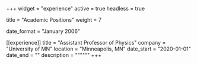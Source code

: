 +++
widget = "experience"
active = true
headless = true

title = "Academic Positions"
weight = 7

date_format = "January 2006"

[[experience]]
    title = "Assistant Professor of Physics"
    company = "University of MN"
    location = "Minneapolis, MN"
    date_start = "2020-01-01"
    date_end = ""
    description = """"""
+++